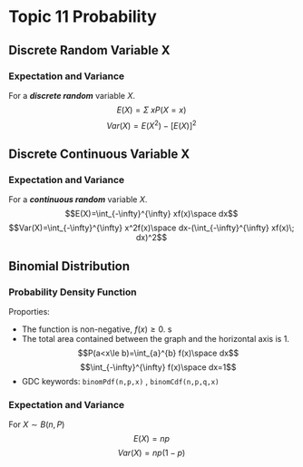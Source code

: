 # Topic 11 Probability

## Discrete Random Variable X

### Expectation and Variance
For a ***discrete random*** variable $X$.  
$$E(X)=\Sigma \; xP(X=x)$$
$$Var(X)=E(X^2)-[E(X)]^2$$

## Discrete Continuous Variable X

### Expectation and Variance
For a ***continuous random*** variable $X$.  
$$E(X)=\int_{-\infty}^{\infty} xf(x)\space dx$$
$$Var(X)=\int_{-\infty}^{\infty} x^2f(x)\space dx-(\int_{-\infty}^{\infty} xf(x)\; dx)^2$$

## Binomial Distribution
### Probability Density Function
Proporties:
* The function is non-negative, $f(x) \ge 0$.   s
*  The total area contained between the graph and the horizontal axis is 1. 
$$P(a<x\le b)=\int_{a}^{b} f(x)\space dx$$
$$\int_{-\infty}^{\infty} f(x)\space dx=1$$
* GDC keywords: `binomPdf(n,p,x)`  , `binomCdf(n,p,q,x)`

### Expectation and Variance
For $X \sim B(n,P)$
$$E(X)=np$$
$$Var(X)=np(1-p)$$
 


